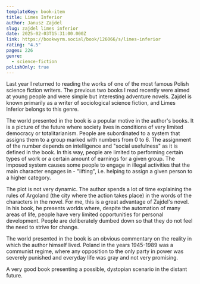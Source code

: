 ```yaml
---
templateKey: book-item
title: Limes Inferior
author: Janusz Zajdel
slug: zajdel limes inferior
date: 2025-02-03T15:31:00.000Z
link: https://bookwyrm.social/book/126066/s/limes-inferior
rating: "4.5"
pages: 226
genre:
  - science-fiction
polishOnly: true
---
```

Last year I returned to reading the works of one of the most famous Polish science fiction writers. The previous two books I read recently were aimed at young people and were simple but interesting adventure novels. Zajdel is known primarily as a writer of sociological science fiction, and Limes Inferior belongs to this genre.

The world presented in the book is a popular motive in the author's books. It is a picture of the future where society lives in conditions of very limited democracy or totalitarianism. People are subordinated to a system that assigns them to a group marked with numbers from 0 to 6. The assignment of the number depends on intelligence and "social usefulness" as it is defined in the book. In this way, people are limited to performing certain types of work or a certain amount of earnings for a given group. The imposed system causes some people to engage in illegal activities that the main character engages in - "lifting", i.e. helping to assign a given person to a higher category.

The plot is not very dynamic. The author spends a lot of time explaining the rules of Argoland (the city where the action takes place) in the words of the characters in the novel. For me, this is a great advantage of Zajdel's novel. In his book, he presents worlds where, despite the automation of many areas of life, people have very limited opportunities for personal development. People are deliberately dumbed down so that they do not feel the need to strive for change.

The world presented in the book is an obvious commentary on the reality in which the author himself lived. Poland in the years 1945-1989 was a communist regime, where any opposition to the only party in power was severely punished and everyday life was gray and not very promising.

A very good book presenting a possible, dystopian scenario in the distant future.

